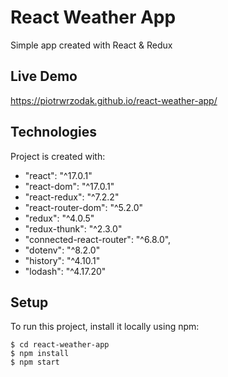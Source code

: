 # React Weather App

Simple app created with React & Redux

## Live Demo

https://piotrwrzodak.github.io/react-weather-app/

## Technologies

Project is created with:

- "react": "^17.0.1"
- "react-dom": "^17.0.1"
- "react-redux": "^7.2.2"
- "react-router-dom": "^5.2.0"
- "redux": "^4.0.5"
- "redux-thunk": "^2.3.0"
- "connected-react-router": "^6.8.0",
- "dotenv": "^8.2.0"
- "history": "^4.10.1"
- "lodash": "^4.17.20"

## Setup

To run this project, install it locally using npm:

```
$ cd react-weather-app
$ npm install
$ npm start
```
